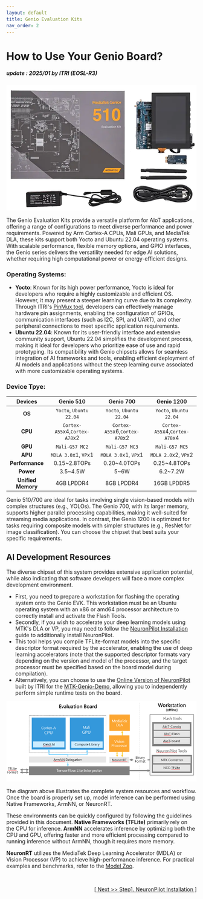 ```yaml
---
layout: default
title: Genio Evaluation Kits
nav_order: 2
---
```


# How to Use Your Genio Board?
##### update : 2025/01 by ITRI (EOSL-R3)

<div align="center">
<img src="assets/images/pages/genio_510_evk.png" width="560"/>
</div>

The Genio Evaluation Kits provide a versatile platform for AIoT applications, offering a range of configurations to meet diverse performance and power requirements. Powered by Arm Cortex-A CPUs, Mali GPUs, and MediaTek DLA, these kits support both Yocto and Ubuntu 22.04 operating systems. With scalable performance, flexible memory options, and GPIO interfaces, the Genio series delivers the versatility needed for edge AI solutions, whether requiring high computational power or energy-efficient designs.

### Operating Systems:

* **Yocto**: Known for its high power performance, Yocto is ideal for developers who require a highly customizable and efficient OS. However, it may present a steeper learning curve due to its complexity. Through ITRI's [PinMux tool](), developers can effectively manage hardware pin assignments, enabling the configuration of GPIOs, communication interfaces (such as I2C, SPI, and UART), and other peripheral connections to meet specific application requirements.
* **Ubuntu 22.04**: Known for its user-friendly interface and extensive community support, Ubuntu 22.04 simplifies the development process, making it ideal for developers who prioritize ease of use and rapid prototyping. Its compatibility with Genio chipsets allows for seamless integration of AI frameworks and tools, enabling efficient deployment of AI models and applications without the steep learning curve associated with more customizable operating systems.


### Device Tpye: 

|  Devices     | Genio 510     | Genio 700     | Genio 1200     |
| :----------: |:-------------:|:-------------:|:--------------:|
| **OS**            |  `Yocto`, `Ubuntu 22.04`            |   `Yocto`, `Ubuntu 22.04`            |   `Yocto`, `Ubuntu 22.04`            |
| **CPU**           |  `Cortex-A55`x4,`Cortex-A78`x2      |   `Cortex-A55`x6,`Cortex-A78`x2      |   `Cortex-A55`x4,`Cortex-A78`x4      |
| **GPU**           |  `Mali-G57 MC2`                       |   `Mali-G57 MC3`                   |   `Mali-G57 MC5`                     |
| **APU**           | `MDLA 3.0`x1, `VP`x1                |   `MDLA 3.0`x1, `VP`x1               |   `MDLA 2.0`x2, `VP`x2               |
| **Performance**   | 0.15~2.8TOPs                        | 0.20~4.0TOPs                         | 0.25~4.8TOPs                         |
| **Power**         | 3.5~4.5W                            | 5~6W                                 | 6.2~7.2W                             |
| **Unified Memory**| 4GB LPDDR4                          | 8GB LPDDR4                           | 16GB LPDDR5                          |

Genio 510/700 are ideal for tasks involving single vision-based models with complex structures (e.g., YOLOs). The Genio 700, with its larger memory, supports higher parallel processing capabilities, making it well-suited for streaming media applications. In contrast, the Genio 1200 is optimized for tasks requiring composite models with simpler structures (e.g., ResNet for image classification). You can choose the chipset that best suits your specific requirements.


## AI Development Resources

The diverse chipset of this system provides extensive application potential, while also indicating that software developers will face a more complex development environment.

* First, you need to prepare a workstation for flashing the operating system onto the Genio EVK. This workstation must be an Ubuntu operating system with an x86 or amd64 processor architecture to correctly install and activate the Flash Tools. 
* Secondly, if you wish to accelerate your deep learning models using MTK's DLA or VP, you may need to follow the [NeuronPilot Installation]() guide to additionally install NeuronPilot. 
* This tool helps you compile TFLite-format models into the specific descriptor format required by the accelerator, enabling the use of deep learning accelerators (note that the supported descriptor formats vary depending on the version and model of the processor, and the target processor must be specified based on the board model during compilation). 
* Alternatively, you can choose to use the [Online Version of NeuronPilot](https://app-aihub-neuronpilot.azurewebsites.net/) built by ITRI for the [MTK-Genio-Demo](https://github.com/R300-AI/MTK-genio-demo/tree/main), allowing you to independently perform simple runtime tests on the board.

<div align="center">
<img src="assets/images/pages/genio_510_demonstration_workflow.png" width="780"/>
</div>

The diagram above illustrates the complete system resources and workflow. Once the board is properly set up, model inference can be performed using Native Frameworks, ArmNN, or NeuronRT. 

These environments can be quickly configured by following the guidelines provided in this document. **Native Frameworks (TFLite)** primarily rely on the CPU for inference. **ArmNN** accelerates inference by optimizing both the CPU and GPU, offering faster and more efficient processing compared to running inference without ArmNN, though it requires more memory. 

**NeuronRT** utilizes the MediaTek Deep Learning Accelerator (MDLA) or Vision Processor (VP) to achieve high-performance inference. For practical examples and benchmarks, refer to the [Model Zoo](https://github.com/R300-AI/ITRI-AI-Hub/tree/main/Model-Zoo).

<br>
<div align="right">
<a href="https://r300-ai.github.io/ITRI-AI-Hub/docs/genio-evk/neuronPilot_installation.html"> 

[ Next >> Step1. NeuronPilot Installation ]
  
</a>
</div>
